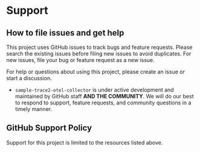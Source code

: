 # Support 

## How to file issues and get help

This project uses GitHub issues to track bugs and feature requests. Please search the existing issues before filing new issues to avoid duplicates. For new issues, file your bug or feature request as a new issue.

For help or questions about using this project, please create an issue or start a discussion.

- `sample-trace2-otel-collector` is under active development and maintained by GitHub staff **AND THE COMMUNITY**. We will do our best to respond to support, feature requests, and community questions in a timely manner.

## GitHub Support Policy

Support for this project is limited to the resources listed above.

